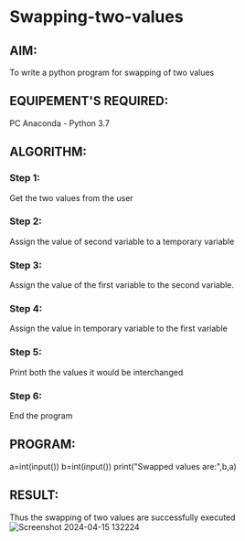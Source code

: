 # Swapping-two-values
## AIM:
To write a python program for swapping of two values
## EQUIPEMENT'S REQUIRED: 
PC
Anaconda - Python 3.7
## ALGORITHM: 
### Step 1:
Get the two values from the user
### Step 2: 
Assign the value of second variable to a temporary variable 
### Step 3: 
Assign the value of the first variable to the second variable.
### Step 4:  
Assign the value in temporary variable to the first variable
### Step 5: 
Print both the values it would be interchanged
### Step 6: 
End the program
## PROGRAM:
a=int(input())
b=int(input())
print("Swapped values are:",b,a)


## RESULT:
Thus the swapping of two values are successfully executed
![Screenshot 2024-04-15 132224](https://github.com/thunderantony/Swapping-two-values/assets/149364638/0b1fb33c-a6ed-4376-9044-e052f051dbf6)



